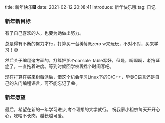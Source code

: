 title: 新年快乐🎆
date: 2021-02-12 20:08:41
introduce: 新年快乐哦
tag: 日记

### 新年新目标
有了自己喜欢的人，也要为她做出努力。

总是得有不断的努力才行，打算买一台树莓派zero w来玩玩，不对不对，买来学习！😅

然后关于编程这方面的，打算把那个console_table写好，但是，啊啊啊，老拖延症了，一直拖着进度。等到时候回学校再找个时间写吧。

现在打算在买来树莓派后，借这个机会学习Linux下的C/C++，毕竟C语言还是自己的入门编程语言，可不能忘记了😂。

### 新年愿望
最后，希望在新的一年学习进步,考个理想的大学就行。
祝我家小祖宗每天开开心心，吃啥不长肉，越长越可爱。

